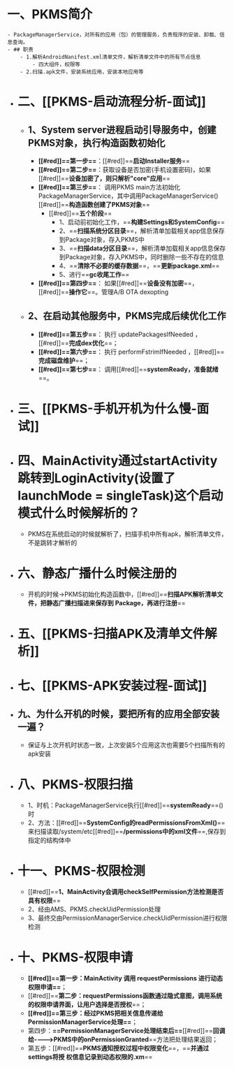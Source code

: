 # 一、PKMS简介
	- PackageManagerService，对所有的应用（包）的管理服务，负责程序的安装、卸载、信息查询。
	- ## 职责
		- 1.解析AndroidNanifest.xml清单文件，解析清单文件中的所有节点信息
			- 四大组件，权限等
		- 2.扫描.apk文件，安装系统应用，安装本地应用等
- # 二、[[PKMS-启动流程分析-面试]]
	- ## 1、System server进程启动引导服务中，创建PKMS对象，执行构造函数初始化
		- **[[#red]]==第一步==**：[[#red]]==**启动Installer服务**==
		- **[[#red]]==第二步==**：获取设备是否加密(手机设置密码)，如果[[#red]]==**设备加密了，则只解析"core"应用**==
		- **[[#red]]==第三步==**： 调用PKMS main方法初始化PackageManagerService，其中调用PackageManagerService()[[#red]]==**构造函数创建了PKMS对象**==
			- [[#red]]==**五个阶段**==
				- 1、启动前初始化工作，==**构建Settings和SystemConfig**==
				- 2、==**扫描系统分区目录**==，解析清单加载相关app信息保存到Package对象，存入PKMS中
				- 3、==**扫描data分区目录**==，解析清单加载相关app信息保存到Package对象，存入PKMS中，同时删除一些不存在的信息
				- 4、==**清除不必要的缓存数据**==，==**更新package.xml**==
				- 5、进行==**gc收尾工作**==
		- **[[#red]]==第四步==**： 如果[[#red]]==**设备没有加密**==，[[#red]]==**操作它**==。管理A/B OTA dexopting
	- ## 2、在启动其他服务中，PKMS完成后续优化工作
		- **[[#red]]==第五步==**： 执行 updatePackagesIfNeeded ，[[#red]]==**完成dex优化**==；
		- **[[#red]]==第六步==**： 执行 performFstrimIfNeeded ，[[#red]]==**完成磁盘维护**==；
		- **[[#red]]==第七步==**： 调用[[#red]]==**systemReady，准备就绪**==。
- # 三、[[PKMS-手机开机为什么慢-面试]]
- # 四、MainActivity通过startActivity 跳转到LoginActivity(设置了launchMode = singleTask)这个启动模式什么时候解析的？
	- PKMS在系统启动的时候就解析了，扫描手机中所有apk，解析清单文件，不是跳转才解析的
- # 六、静态广播什么时候注册的
	- 开机的时候->PKMS初始化构造函数中，[[#red]]==**扫描APK解析清单文件，把静态广播扫描进来保存到 Package，再进行注册**==
- # 五、[[PKMS-扫描APK及清单文件解析]]
- # 七、[[PKMS-APK安装过程-面试]]
- ## 九、为什么开机的时候，要把所有的应用全部安装一遍？
	- 保证与上次开机时状态一致，上次安装5个应用这次也需要5个扫描所有的apk安装
- # 八、PKMS-权限扫描
	- 1、时机：PackageManagerService执行[[#red]]==**systemReady**==()时
	- 2、方法：[[#red]]==**SystemConfig的readPermissionsFromXml()**==来扫描读取/system/etc[[#red]]==**/permissions中的xml文件**==,保存到指定的结构体中
- # 十一、PKMS-权限检测
	- [[#red]]==**1、MainActivity会调用checkSelfPermission方法检测是否具有权限**==
	- 2、经由AMS、PKMS.checkUidPermission处理
	- 3、最终交由PermissionManagerService.checkUidPermission进行权限检测
- # 十、PKMS-权限申请
	- **[[#red]]==第一步：MainActivity 调用 requestPermissions 进行动态权限申请==**；
	- [[#red]]==**第二步：requestPermissions函数通过隐式意图，调用系统的权限申请界面，让用户选择是否授权**==；
	- **[[#red]]==第三步：经过PKMS把相关信息传递给PermissionManagerService处理==**；
	- 第四步：**==PermissionManagerService处理结束后==**[[#red]]==**回调给---->PKMS中的onPermissionGranted**==方法把处理结果返回；
	- 第五步：[[#red]]==**PKMS通知授权过程中权限变化**==，==**并通过settings将授 权信息记录到动态权限的.xm**==